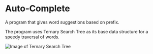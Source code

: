 # Auto-Complete
A program that gives word suggestions based on prefix.

The program uses Ternary Search Tree as its base data structure for a speedy traversal of words.

![Image of Ternary Search Tree](https://github.com/anirudh3171/Auto-Complete/TST.png)
